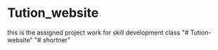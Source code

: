 # Tution_website
this is the assigned project work for skill development class
"# Tution-website" 
"# shortner" 
